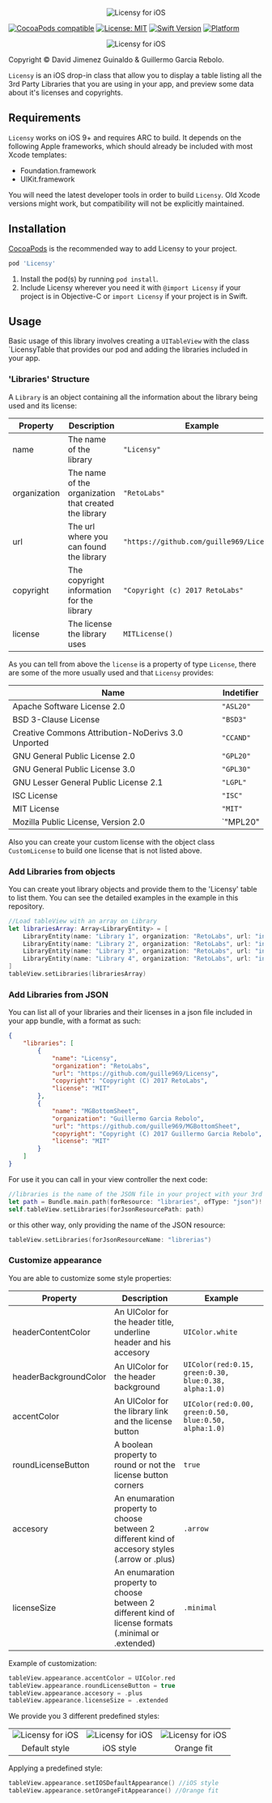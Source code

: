 <p align="center">
<img src="readme-resources/logo.png" style="max-height: 300px;" alt="Licensy for iOS">
</p>



[![CocoaPods compatible](https://img.shields.io/cocoapods/v/Licensy.svg?style=flat)](https://cocoapods.org/pods/Licensy) [![License: MIT](https://img.shields.io/cocoapods/l/Licensy.svg?style=flat)](http://opensource.org/licenses/MIT) [![Swift Version](https://img.shields.io/badge/Swift-3.0.2-orange.svg?style=flat)](https://developer.apple.com/swift/) [![Platform](https://img.shields.io/badge/platform-iOS-lightgrey.svg)](https://developer.apple.com/ios/)



<p align="center">
<img src="readme-resources/example.gif" style="max-height: 569px;" alt="Licensy for iOS">
</p>

Copyright © David Jimenez Guinaldo & Guillermo Garcia Rebolo.

`Licensy` is an iOS drop-in class that allow you to display a table listing all the 3rd Party Libraries that you are using in your app, and preview some data about it's licenses and copyrights.

## Requirements

`Licensy` works on iOS 9+ and requires ARC to build. It depends on the following Apple frameworks, which should already be included with most Xcode templates:

* Foundation.framework
* UIKit.framework

You will need the latest developer tools in order to build `Licensy`. Old Xcode versions might work, but compatibility will not be explicitly maintained.

## Installation

[CocoaPods](http://cocoapods.org) is the recommended way to add Licensy to your project.

```ruby
pod 'Licensy'
```
1. Install the pod(s) by running `pod install`.
2. Include Licensy wherever you need it with `@import Licensy` if your project is in Objective-C or `import Licensy` if your project is in Swift.

## Usage
Basic usage of this library involves creating a `UITableView` with the class `LicensyTable that provides our pod and adding the libraries included in your app.

### 'Libraries' Structure
A `Library` is an object containing all the information about the library being used and its license:

 Property | Description | Example
 -------- | ----------- | -------
 name | The name of the library | `"Licensy"`
 organization | The name of the organization that created the library | `"RetoLabs"`
 url | The url where you can found the library | `"https://github.com/guille969/Licensy"`
 copyright | The copyright information for the library | `"Copyright (c) 2017 RetoLabs"`
 license | The license the library uses | `MITLicense()`

 As you can tell from above the `license` is a property of type `License`, there are some of the more usually used and that `Licensy` provides:

 Name | Indetifier
 -------- | -------
 Apache Software License 2.0 | `"ASL20"`
 BSD 3-Clause License | `"BSD3"`
 Creative Commons Attribution-NoDerivs 3.0 Unported | `"CCAND"`
 GNU General Public License 2.0 | `"GPL20"`
 GNU General Public License 3.0 | `"GPL30"`
 GNU Lesser General Public License 2.1 | `"LGPL"`
 ISC License | `"ISC"`
 MIT License | `"MIT"`
 Mozilla Public License, Version 2.0 | `"MPL20"

Also you can create your custom license with the object class `CustomLicense` to build one license that is not listed above.

### Add Libraries from objects

You can create yout library objects and provide them to the 'Licensy' table to list them.
You can see the detailed examples in the example in this repository.

``` swift
//Load tableView with an array on Library
let librariesArray: Array<LibraryEntity> = [
    LibraryEntity(name: "Library 1", organization: "RetoLabs", url: "info@github.com", copyright: "Guillermo Garcia Rebolo", license: MITLicense()),
    LibraryEntity(name: "Library 2", organization: "RetoLabs", url: "info@github.com", copyright: "David Jiménez Guinaldo", license: ApacheSoftwareLicense20()),
    LibraryEntity(name: "Library 3", organization: "RetoLabs", url: "info@github.com", copyright: "Guillermo Garcia Rebolo", license: GnuGeneralPublicLicense30()),
    LibraryEntity(name: "Library 4", organization: "RetoLabs", url: "info@github.com", copyright: "David Jiménez Guinaldo", license: GnuGeneralPublicLicense30())
]
tableView.setLibraries(librariesArray)
```


### Add Libraries from JSON
You can list all of your libraries and their licenses in a json file included in your app bundle, with a format as such:

``` json
{
    "libraries": [
        {
            "name": "Licensy",
            "organization": "RetoLabs",
            "url": "https://github.com/guille969/Licensy",
            "copyright": "Copyright (C) 2017 RetoLabs",
            "license": "MIT"
        },
        {
            "name": "MGBottomSheet",
            "organization": "Guillermo Garcia Rebolo",
            "url": "https://github.com/guille969/MGBottomSheet",
            "copyright": "Copyright (C) 2017 Guillermo Garcia Rebolo",
            "license": "MIT"
        }
    ]
}
```
For use it you can call in your view controller the next code:

```swift
//libraries is the name of the JSON file in your project with your 3rd Party libraries
let path = Bundle.main.path(forResource: "libraries", ofType: "json")!
self.tableView.setLibraries(forJsonResourcePath: path)
```

or this other way, only providing the name of the JSON resource:

```swift
tableView.setLibraries(forJsonResourceName: "librerias")
```

### Customize appearance
You are able to customize some style properties:

 Property | Description | Example
 -------- | ----------- | -------
 headerContentColor | An UIColor for the header title, underline header and his accesory | `UIColor.white`
 headerBackgroundColor | An UIColor for the header background | `UIColor(red:0.15, green:0.30, blue:0.38, alpha:1.0)`
 accentColor | An UIColor for the library link and the license button | `UIColor(red:0.00, green:0.50, blue:0.50, alpha:1.0)`
 roundLicenseButton | A boolean property to round or not the license button corners | `true`
 accesory | An enumaration property to choose between 2 different kind of accesory styles (.arrow or .plus) | `.arrow`
 licenseSize | An enumaration property to choose between 2 different kind of license formats (.minimal or .extended) | `.minimal`

 Example of customization: 

``` swift
tableView.appearance.accentColor = UIColor.red
tableView.appearance.roundLicenseButton = true
tableView.appearance.accesory = .plus
tableView.appearance.licenseSize = .extended
```

We provide you 3 different predefined styles:

<table align="center", cellpadding=10>
<tr>
   <td><img src="readme-resources/default-style.png" style="max-height: 1100px;" alt="Licensy for iOS"></td>
    <td><img src="readme-resources/ios-style.png" style="max-height: 1100px;" alt="Licensy for iOS"></td>
    <td><img src="readme-resources/orangefit-style.png" style="max-height: 1100px;" alt="Licensy for iOS"></td>
  </tr>
  <tr>
       <td align="center">Default style</td>
       <td align="center">iOS style</td>
       <td align="center">Orange fit</td>
  </tr>
</table>


 Applying a predefined style: 

 ``` swift
 tableView.appearance.setIOSDefaultAppearance() //iOS style
 tableView.appearance.setOrangeFitAppearance() //Orange fit
 ```


